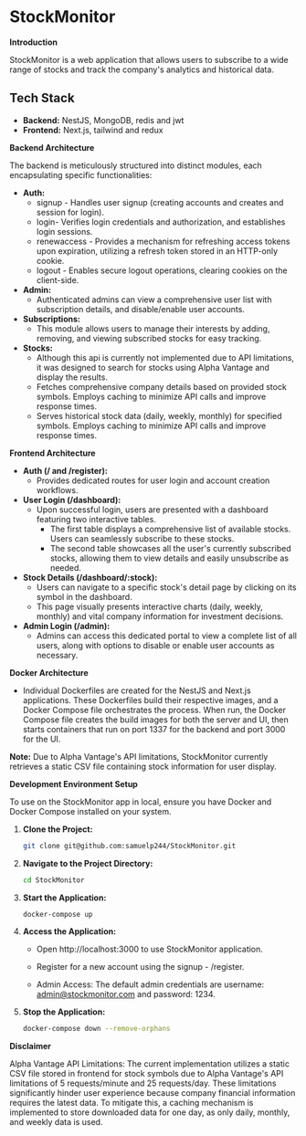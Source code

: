 # StockMonitor

**Introduction**

StockMonitor is a web application that allows users to subscribe to a wide range of stocks and track the company's analytics and historical data.

## Tech Stack

* **Backend:** NestJS, MongoDB, redis and jwt
* **Frontend:** Next.js, tailwind and redux

**Backend Architecture**

The backend is meticulously structured into distinct modules, each encapsulating specific functionalities:

- **Auth:**
  - signup - Handles user signup (creating accounts and creates and session for login).
  - login- Verifies login credentials and authorization, and establishes login sessions.
  - renewaccess - Provides a mechanism for refreshing access tokens upon expiration, utilizing a refresh token stored in an HTTP-only cookie.
  - logout - Enables secure logout operations, clearing cookies on the client-side.
- **Admin:**
  - Authenticated admins can view a comprehensive user list with subscription details, and disable/enable user accounts.
- **Subscriptions:**
  - This module allows users to manage their interests by adding, removing, and viewing subscribed stocks for easy tracking.
- **Stocks:**
  - Although this api is currently not implemented due to API limitations, it was designed to search for stocks using Alpha Vantage and display the results.
  - Fetches comprehensive company details based on provided stock symbols. Employs caching to minimize API calls and improve response times.
  - Serves historical stock data (daily, weekly, monthly) for specified symbols. Employs caching to minimize API calls and improve response times.

**Frontend Architecture**

- **Auth (/ and /register):**
  - Provides dedicated routes for user login and account creation workflows.
- **User Login (/dashboard):**
  - Upon successful login, users are presented with a dashboard featuring two interactive tables.
    - The first table displays a comprehensive list of available stocks. Users can seamlessly subscribe to these stocks.
    - The second table showcases all the user's currently subscribed stocks, allowing them to view details and easily unsubscribe as needed.
- **Stock Details (/dashboard/:stock):**
  - Users can navigate to a specific stock's detail page by clicking on its symbol in the dashboard.
  - This page visually presents interactive charts (daily, weekly, monthly) and vital company information for investment decisions.
- **Admin Login (/admin):**
  - Admins can access this dedicated portal to view a complete list of all users, along with options to disable or enable user accounts as necessary.

**Docker Architecture**
- Individual Dockerfiles are created for the NestJS and Next.js applications. These Dockerfiles build their respective images, and a Docker Compose file orchestrates the process. When run, the Docker Compose file creates the build images for both the server and UI, then starts containers that run on port 1337 for the backend and port 3000 for the UI.

**Note:** Due to Alpha Vantage's API limitations, StockMonitor currently retrieves a static CSV file containing stock information for user display.

**Development Environment Setup**

To use on the StockMonitor app in local, ensure you have Docker and Docker Compose installed on your system.


1. **Clone the Project:**

   ```bash
   git clone git@github.com:samuelp244/StockMonitor.git
   ```

2. **Navigate to the Project Directory:**

   ```bash
   cd StockMonitor
   ```

3. **Start the Application:**

    ```bash
    docker-compose up
    ```

4. **Access the Application:**

    - Open http://localhost:3000 to use StockMonitor application.

    - Register for a new account using the signup - /register.

    - Admin Access: The default admin credentials are username: admin@stockmonitor.com and password: 1234. 

5. **Stop the Application:**

    ```bash
    docker-compose down --remove-orphans
    ```


**Disclaimer**

Alpha Vantage API Limitations: The current implementation utilizes a static CSV file stored in frontend for stock symbols due to Alpha Vantage's API limitations of 5 requests/minute and 25 requests/day. These limitations significantly hinder user experience because company financial information requires the latest data. To mitigate this, a caching mechanism is implemented to store downloaded data for one day, as only daily, monthly, and weekly data is used.
